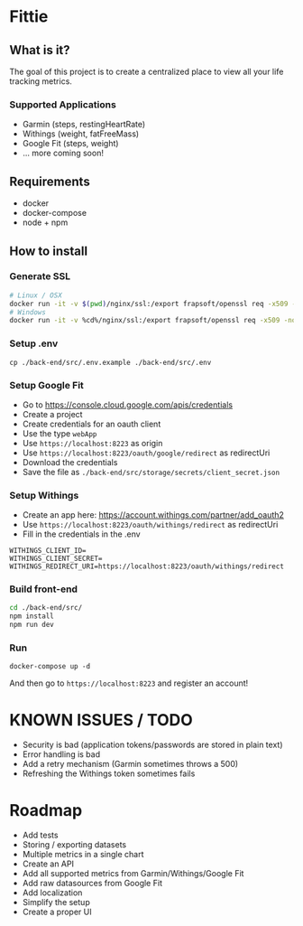 # Fittie

## What is it?
The goal of this project is to create a centralized place to view all your life tracking metrics. 

### Supported Applications
- Garmin (steps, restingHeartRate)
- Withings (weight, fatFreeMass)
- Google Fit (steps, weight)
- ... more coming soon!



## Requirements
- docker
- docker-compose
- node + npm

## How to install

### Generate SSL
```bash
# Linux / OSX
docker run -it -v $(pwd)/nginx/ssl:/export frapsoft/openssl req -x509 -nodes -days 365 -newkey rsa:2048 -keyout /export/key.pem -out /export/cert.pem
# Windows
docker run -it -v %cd%/nginx/ssl:/export frapsoft/openssl req -x509 -nodes -days 365 -newkey rsa:2048 -keyout /export/key.pem -out /export/cert.pem
```

### Setup .env
```
cp ./back-end/src/.env.example ./back-end/src/.env
```

### Setup Google Fit
- Go to https://console.cloud.google.com/apis/credentials
- Create a project
- Create credentials for an oauth client
- Use the type `webApp`
- Use `https://localhost:8223` as origin
- Use `https://localhost:8223/oauth/google/redirect` as redirectUri
- Download the credentials
- Save the file as `./back-end/src/storage/secrets/client_secret.json`

### Setup Withings
- Create an app here: https://account.withings.com/partner/add_oauth2
- Use `https://localhost:8223/oauth/withings/redirect` as redirectUri
- Fill in the credentials in the .env
```dotenv
WITHINGS_CLIENT_ID=
WITHINGS_CLIENT_SECRET=
WITHINGS_REDIRECT_URI=https://localhost:8223/oauth/withings/redirect
```

### Build front-end
```bash
cd ./back-end/src/
npm install
npm run dev

```

### Run
`docker-compose up -d`

And then go to `https://localhost:8223` and register an account!

# KNOWN ISSUES / TODO
- Security is bad (application tokens/passwords are stored in plain text)
- Error handling is bad 
- Add a retry mechanism (Garmin sometimes throws a 500)
- Refreshing the Withings token sometimes fails

# Roadmap
- Add tests
- Storing / exporting datasets
- Multiple metrics in a single chart
- Create an API
- Add all supported metrics from Garmin/Withings/Google Fit
- Add raw datasources from Google Fit
- Add localization
- Simplify the setup
- Create a proper UI